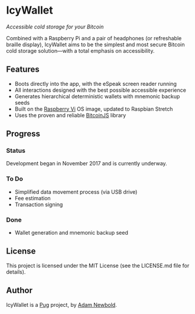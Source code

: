 # IcyWallet

_Accessible cold storage for your Bitcoin_

Combined with a Raspberry Pi and a pair of headphones (or refreshable braille display), IcyWallet aims to be the simplest and most secure Bitcoin cold storage solution—with a total emphasis on accessibility.

## Features

* Boots directly into the app, with the eSpeak screen reader running
* All interactions designed with the best possible accessible experience
* Generates hierarchical deterministic wallets with mnemonic backup seeds
* Built on the [Raspberry Vi](http://www.raspberryvi.org) OS image, updated to Raspbian Stretch
* Uses the proven and reliable [BitcoinJS](https://bitcoinjs.org) library

## Progress

### Status

Development began in November 2017 and is currently underway.

### To Do

* Simplified data movement process (via USB drive)
* Fee estimation
* Transaction signing

### Done

* Wallet generation and mnemonic backup seed

## License

This project is licensed under the MIT License (see the LICENSE.md file for details).

## Author

IcyWallet is a [Pug](https://pug.sh) project, by [Adam Newbold](https://github.com/newbold).